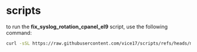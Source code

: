 # scripts

to run the **fix_syslog_rotation_cpanel_el9** script, use the following command:

```bash
curl -sSL https://raw.githubusercontent.com/vice17/scripts/refs/heads/main/fix_syslog_rotation_cpanel_el9 | bash
```
